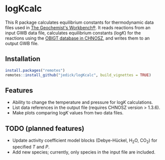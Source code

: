 # logKcalc

This R package calculates equilibrium constants for thermodynamic data files used in [The Geochemist's Workbench®](https://www.gwb.com).
It reads reactions from an input GWB data file, calculates equilibrium constants (log*K*) for the reactions using the [OBIGT database in CHNOSZ](http://chnosz.net/vignettes/obigt.html), and writes them to an output GWB file.

## Installation

```R
install.packages("remotes")
remotes::install_github("jedick/logKcalc", build_vignettes = TRUE)
```

## Features

  * Ability to change the temperature and pressure for log*K* calculations.
  * List data references in the output file (requires CHNOSZ version > 1.3.6).
  * Make plots comparing log*K* values from two data files.

## TODO (planned features)

  * Update activity coefficient model blocks (Debye-Hückel, H<sub>2</sub>O, CO<sub>2</sub>) for specified *T* and *P*.
  * Add new species; currently, only species in the input file are included.
